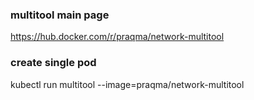 ### multitool main page
https://hub.docker.com/r/praqma/network-multitool

### create single pod
kubectl run multitool --image=praqma/network-multitool
